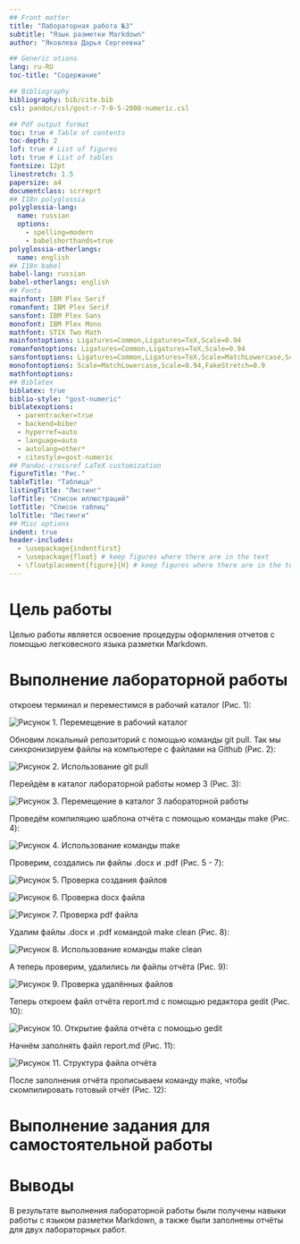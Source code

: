 ```yaml
---
## Front matter
title: "Лабораторная работа №3"
subtitle: "Язык разметки Markdown"
author: "Яковлева Дарья Сергеевна"

## Generic otions
lang: ru-RU
toc-title: "Содержание"

## Bibliography
bibliography: bib/cite.bib
csl: pandoc/csl/gost-r-7-0-5-2008-numeric.csl

## Pdf output format
toc: true # Table of contents
toc-depth: 2
lof: true # List of figures
lot: true # List of tables
fontsize: 12pt
linestretch: 1.5
papersize: a4
documentclass: scrreprt
## I18n polyglossia
polyglossia-lang:
  name: russian
  options:
	- spelling=modern
	- babelshorthands=true
polyglossia-otherlangs:
  name: english
## I18n babel
babel-lang: russian
babel-otherlangs: english
## Fonts
mainfont: IBM Plex Serif
romanfont: IBM Plex Serif
sansfont: IBM Plex Sans
monofont: IBM Plex Mono
mathfont: STIX Two Math
mainfontoptions: Ligatures=Common,Ligatures=TeX,Scale=0.94
romanfontoptions: Ligatures=Common,Ligatures=TeX,Scale=0.94
sansfontoptions: Ligatures=Common,Ligatures=TeX,Scale=MatchLowercase,Scale=0.94
monofontoptions: Scale=MatchLowercase,Scale=0.94,FakeStretch=0.9
mathfontoptions:
## Biblatex
biblatex: true
biblio-style: "gost-numeric"
biblatexoptions:
  - parentracker=true
  - backend=biber
  - hyperref=auto
  - language=auto
  - autolang=other*
  - citestyle=gost-numeric
## Pandoc-crossref LaTeX customization
figureTitle: "Рис."
tableTitle: "Таблица"
listingTitle: "Листинг"
lofTitle: "Список иллюстраций"
lotTitle: "Список таблиц"
lolTitle: "Листинги"
## Misc options
indent: true
header-includes:
  - \usepackage{indentfirst}
  - \usepackage{float} # keep figures where there are in the text
  - \floatplacement{figure}{H} # keep figures where there are in the text
---
```


# Цель работы

Целью работы является освоение процедуры оформления отчетов с помощью легковесного
языка разметки Markdown.

# Выполнение лабораторной работы

откроем терминал и переместимся в рабочий каталог (Рис. 1):

![Рисунок 1. Перемещение в рабочий каталог](image/1.jpg)

Обновим локальный репозиторий с помощью команды git pull. Так мы синхронизируем файлы на компьютере с файлами на Github (Рис. 2):

![Рисунок 2. Использование git pull](image/2.jpg)

Перейдём в каталог лабораторной работы номер 3 (Рис. 3):

![Рисунок 3. Перемещение в каталог 3 лабораторной работы](image/3.jpg)

Проведём компиляцию шаблона отчёта с помощью команды make (Рис. 4):

![Рисунок 4. Использование команды make](image/4.jpg)

Проверим, создались ли файлы .docx и .pdf (Рис. 5 - 7):

![Рисунок 5. Проверка создания файлов](image/5.jpg)

![Рисунок 6. Проверка docx файла](image/6.jpg)

![Рисунок 7. Проверка pdf файла](image/7.jpg)

Удалим файлы .docx и .pdf командой make clean (Рис. 8):

![Рисунок 8. Использование команды make clean](image/8.jpg)

А теперь проверим, удалились ли файлы отчёта (Рис. 9):

![Рисунок 9. Проверка удалённых файлов](image/9.jpg)

Теперь откроем файл отчёта report.md с помощью редактора gedit (Рис. 10):

![Рисунок 10. Открытие файла отчёта с помощью gedit](image/10.jpg)

Начнём заполнять файл report.md (Рис. 11):

![Рисунок 11. Структура файла отчёта](image/11.jpg)

После заполнения отчёта прописываем команду make, чтобы скомпилировать готовый отчёт (Рис. 12):

# Выполнение задания для самостоятельной работы

# Выводы

В результате выполнения лабораторной работы были получены навыки работы с языком разметки Markdown, а также были заполнены отчёты для двух лабораторных работ.

